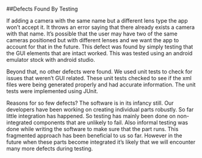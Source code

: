 ##Defects Found By Testing

If adding a camera with the same name but a different lens type the app won’t accept it. It throws an error saying that there already exists a camera with that name. It’s possible that the user may have two of the same cameras positioned but with different lenses and we want the app to account for that in the future. This defect was found by simply testing that the GUI elements that are intact worked. This was tested using an android emulator stock with android studio. 

Beyond that, no other defects were found. We used unit tests to check for issues that weren’t GUI related. These unit tests checked to see if the xml files were being generated properly and had accurate information. The unit tests were implemented using JUnit.

Reasons for so few defects?
The software is in its infancy still. Our developers have been working on creating individual parts robustly. So far little integration has happened. So testing has mainly been done on non-integrated components that are unlikely to fail. Also informal testing was done while writing the software to make sure that the part runs. This fragmented approach has been beneficial to us so far. However in the future when these parts become integrated it’s likely that we will encounter many more defects during testing.
